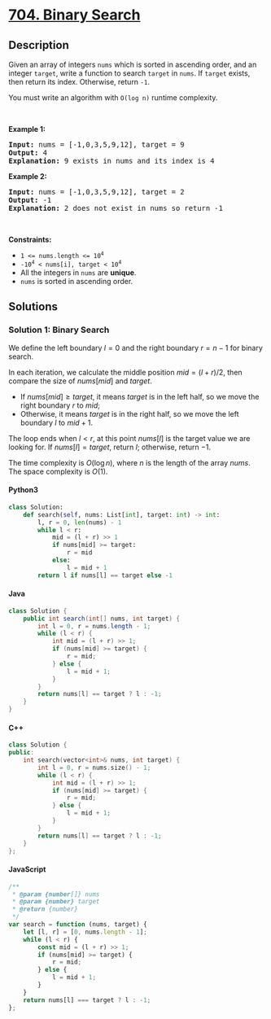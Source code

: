 # [704. Binary Search](https://leetcode.com/problems/binary-search)

## Description

<!-- description:start -->

<p>Given an array of integers <code>nums</code> which is sorted in ascending order, and an integer <code>target</code>, write a function to search <code>target</code> in <code>nums</code>. If <code>target</code> exists, then return its index. Otherwise, return <code>-1</code>.</p>

<p>You must write an algorithm with <code>O(log n)</code> runtime complexity.</p>

<p>&nbsp;</p>
<p><strong class="example">Example 1:</strong></p>

<pre>
<strong>Input:</strong> nums = [-1,0,3,5,9,12], target = 9
<strong>Output:</strong> 4
<strong>Explanation:</strong> 9 exists in nums and its index is 4
</pre>

<p><strong class="example">Example 2:</strong></p>

<pre>
<strong>Input:</strong> nums = [-1,0,3,5,9,12], target = 2
<strong>Output:</strong> -1
<strong>Explanation:</strong> 2 does not exist in nums so return -1
</pre>

<p>&nbsp;</p>
<p><strong>Constraints:</strong></p>

<ul>
	<li><code>1 &lt;= nums.length &lt;= 10<sup>4</sup></code></li>
	<li><code>-10<sup>4</sup> &lt; nums[i], target &lt; 10<sup>4</sup></code></li>
	<li>All the integers in <code>nums</code> are <strong>unique</strong>.</li>
	<li><code>nums</code> is sorted in ascending order.</li>
</ul>

<!-- description:end -->

## Solutions

<!-- solution:start -->

### Solution 1: Binary Search

We define the left boundary $l=0$ and the right boundary $r=n-1$ for binary search.

In each iteration, we calculate the middle position $\textit{mid}=(l+r)/2$, then compare the size of $\textit{nums}[\textit{mid}]$ and $\textit{target}$.

-   If $\textit{nums}[\textit{mid}] \geq \textit{target}$, it means $\textit{target}$ is in the left half, so we move the right boundary $r$ to $\textit{mid}$;
-   Otherwise, it means $\textit{target}$ is in the right half, so we move the left boundary $l$ to $\textit{mid}+1$.

The loop ends when $l<r$, at this point $\textit{nums}[l]$ is the target value we are looking for. If $\textit{nums}[l]=\textit{target}$, return $l$; otherwise, return $-1$.

The time complexity is $O(\log n)$, where $n$ is the length of the array $\textit{nums}$. The space complexity is $O(1)$.

#### Python3

```python
class Solution:
    def search(self, nums: List[int], target: int) -> int:
        l, r = 0, len(nums) - 1
        while l < r:
            mid = (l + r) >> 1
            if nums[mid] >= target:
                r = mid
            else:
                l = mid + 1
        return l if nums[l] == target else -1
```

#### Java

```java
class Solution {
    public int search(int[] nums, int target) {
        int l = 0, r = nums.length - 1;
        while (l < r) {
            int mid = (l + r) >> 1;
            if (nums[mid] >= target) {
                r = mid;
            } else {
                l = mid + 1;
            }
        }
        return nums[l] == target ? l : -1;
    }
}
```

#### C++

```cpp
class Solution {
public:
    int search(vector<int>& nums, int target) {
        int l = 0, r = nums.size() - 1;
        while (l < r) {
            int mid = (l + r) >> 1;
            if (nums[mid] >= target) {
                r = mid;
            } else {
                l = mid + 1;
            }
        }
        return nums[l] == target ? l : -1;
    }
};
```
#### JavaScript

```js
/**
 * @param {number[]} nums
 * @param {number} target
 * @return {number}
 */
var search = function (nums, target) {
    let [l, r] = [0, nums.length - 1];
    while (l < r) {
        const mid = (l + r) >> 1;
        if (nums[mid] >= target) {
            r = mid;
        } else {
            l = mid + 1;
        }
    }
    return nums[l] === target ? l : -1;
};
```

<!-- solution:end -->

<!-- problem:end -->